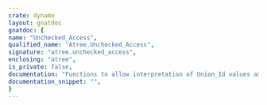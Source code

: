 ```yaml
---
crate: dynamo
layout: gnatdoc
gnatdoc: {
name: "Unchecked_Access",
qualified_name: "Atree.Unchecked_Access",
signature: "atree.unchecked_access",
enclosing: "atree",
is_private: false,
documentation: "Functions to allow interpretation of Union_Id values as Uint and\nUreal values.",
documentation_snippet: "",
}
---
```

